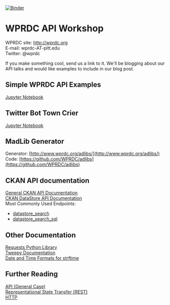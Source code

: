 [![Binder](http://mybinder.org/badge.svg)](http://mybinder.org:/repo/wprdc/api-workshop)
# WPRDC API Workshop
WPRDC site: http://wprdc.org  
E-mail: wprdc-AT-pitt.edu  
Twitter: @wprdc

If you make something cool, send us a link to it. We'll be blogging about our API talks and would like examples to include in our blog post.

## Simple WPRDC API Examples
[Jupyter Notebook](http://104.197.121.217/user/e16ec9ef7e10e2650499b54e1734deb3/notebooks/Tiny_Examples.ipynb)


## Twitter Bot Town Crier
[Jupyter Notebook](http://104.197.121.217/user/e16ec9ef7e10e2650499b54e1734deb3/notebooks/twitter_bot_demo.ipynb)

## MadLib Generator
Generator: [http://www.wprdc.org/adlibs/](http://www.wprdc.org/adlibs/)  
Code: [https://github.com/WPRDC/adlibs](https://github.com/WPRDC/adlibs)  

## CKAN API documentation
[General CKAN API Documentation](http://docs.ckan.org/en/ckan-2.3.5/api/index.html)  
[CKAN DataStore API Documentation](http://docs.ckan.org/en/latest/maintaining/datastore.html)  
Most Commonly Used Endpoints:
* [datastore_search](http://docs.ckan.org/en/latest/maintaining/datastore.html#ckanext.datastore.logic.action.datastore_search)
* [datastore_search_sql](http://docs.ckan.org/en/latest/maintaining/datastore.html#ckanext.datastore.logic.action.datastore_search_sql)

## Other Documentation
[Requests Python Library](http://docs.python-requests.org/en/master/)  
[Tweepy Documentation](http://tweepy.readthedocs.io/en/v3.5.0/)  
[Date and Time Formats for strftime](http://strftime.org/)  

## Further Reading
[API (General Case)](https://en.wikipedia.org/wiki/Application_programming_interface)  
[Representational State Transfer (REST)](https://en.wikipedia.org/wiki/Representational_state_transfer)  
[HTTP](https://en.wikipedia.org/wiki/Hypertext_Transfer_Protocol)  

